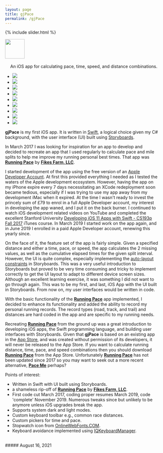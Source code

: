 ```yaml
---
layout: page
title: gjPace
permalink: /gjPace
---
```


{% include slider.html %}

<span style="float: left; line-height: 0px;">
<img width="64" height="64" src="/images/gjPace-icon.png">
</span>
<span style="float: left; padding: 17px 0px 0px 17px;">
An iOS app for calculating pace, time, speed, and distance combinations.
</span>
<div style="clear: both;"></div>

<div id="gallery">
    <ul id="lightSlider" class="cS-hidden">
        <!-- <li data-src="large"><img src="medium"></li> -->
        <li data-src="/images/gjPace-1l.png"><img src="/images/gjPace-1m.png"></li>
        <li data-src="/images/gjPace-2l.png"><img src="/images/gjPace-2m.png"></li>
        <li data-src="/images/gjPace-3l.png"><img src="/images/gjPace-3m.png"></li>
        <li data-src="/images/gjPace-4l.png"><img src="/images/gjPace-4m.png"></li>
        <li data-src="/images/gjPace-5l.png"><img src="/images/gjPace-5m.png"></li>
        <li data-src="/images/gjPace-6l.png"><img src="/images/gjPace-6m.png"></li>
        <li data-src="/images/gjPace-7l.png"><img src="/images/gjPace-7m.png"></li>
        <li data-src="/images/gjPace-8l.png"><img src="/images/gjPace-8m.png"></li>
        <li data-src="/images/gjPace-9l.png"><img src="/images/gjPace-9m.png"></li>
    </ul>
</div>

**gjPace** is my first iOS app. It is written in [Swift](https://swift.org), a logical choice given my C# background, with the user interface (UI) built using [Storyboards](https://developer.apple.com/xcode/interface-builder/).

In March 2017 I was looking for inspiration for an app to develop and decided to recreate an app that I used regularly to calculate pace and mile splits to help me improve my running personal best times. That app was **[Running Pace](https://apps.apple.com/gb/app/running-pace/id519170773)** by **[Fikes Farm, LLC](http://fikesfarm.com/rp/)**.

I started development of the app using the free version of an [Apple Developer Account](https://developer.apple.com). At first this provided everything I needed as I tested the waters of the Apple development ecosystem. However, having the app on my iPhone expire every 7 days necessitating an XCode redeployment soon became tedious, especially if I was trying to use my app away from my development iMac when it expired. At the time I wasn't ready to invest the princely sum of £79 to enrol in a full Apple Developer account, my interest in developing the app waned, and I put it on the back burner. I continued to watch iOS development related videos on YouTube and completed the excellent Stanford University [Developing iOS 11 Apps with Swift - CS193p Fall 2017](https://itunes.apple.com/in/course/developing-ios-11-apps-with-swift/id1309275316) iTunes course. In March 2019 I started work on the app again, and in June 2019 I enrolled in a paid Apple Developer account, renewing this yearly since.

On the face of it, the feature set of the app is fairly simple. Given a specified distance and either a time, pace, or speed, the app calculates the 2 missing values, as well as the cumulative elapsed times for the given split interval. However, the UI is quite complex, especially implementing the [auto-layout constraints](https://developer.apple.com/library/archive/documentation/UserExperience/Conceptual/AutolayoutPG/index.html) in Storyboards. This was a very useful introduction to Storyboards but proved to be very time consuming and tricky to implement correctly to get the UI layout to adapt to different device screen sizes. Although an excellent learning exercise, it was something I did not want to go through again. This was to be my first, and last, iOS App with the UI built in Storyboards. From now on, my user interfaces would be written in code.

With the basic functionality of the **[Running Pace](https://apps.apple.com/gb/app/running-pace/id519170773)** app implemented, I decided to enhance its functionality and added the ability to record my personal running records. The record types (road, track, and trail) and distances are hard coded in the app and are specific to my running needs.

Recreating **[Running Pace](https://apps.apple.com/gb/app/running-pace/id519170773)** from the ground up was a great introduction to developing iOS apps, the Swift programming language, and building user interfaces with Storyboards. Given that **gjPace** is based on an existing app in the [App Store](https://www.apple.com/uk/app-store/), and was created without permission of its developers, it will never be released to the App Store. If you want to calculate running distance, time, pace, and speed combinations then you should download **[Running Pace](https://apps.apple.com/gb/app/running-pace/id519170773)** from the App Store. Unfortunately **[Running Pace](https://apps.apple.com/gb/app/running-pace/id519170773)** has not been updated since 2017 so you may want to seek out a more recent alternative, **[Pace Me](https://apps.apple.com/gb/app/pace-me-running-calculator/id1166223979)** perhaps?

Points of interest:

- Written in Swift with UI built using Storyboards.
- a shameless rip-off of **[Running Pace](https://apps.apple.com/gb/app/running-pace/id519170773)** by **[Fikes Farm, LLC](http://fikesfarm.com/rp/)**.
- First code cut March 2017, coding proper resumes March 2019, code 'complete' November 2019. Numerous tweaks since but unlikely to be anymore unless iOS upgrades break the app.
- Supports system dark and light modes.
- Custom keyboard toolbar e.g., common race distances.
- Custom pickers for time and pace.
- Stopwatch icon from [OnlineWebFonts.COM](https://www.onlinewebfonts.com/icon/65694).
- Keyboard avoidance implemented using [IQKeyboardManager](https://github.com/hackiftekhar/IQKeyboardManager).

<br/>
##### August 16, 2021
